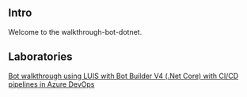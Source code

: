 ## Intro

Welcome to the walkthrough-bot-dotnet.

## Laboratories

[Bot walkthrough using LUIS with Bot Builder V4 (.Net Core) with CI/CD pipelines in Azure DevOps](README-AzDevOps.md)
